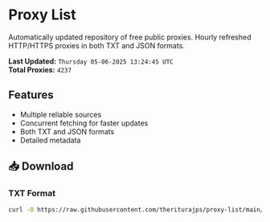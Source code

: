 # Proxy List

Automatically updated repository of free public proxies. Hourly refreshed HTTP/HTTPS proxies in both TXT and JSON formats.

**Last Updated:** `Thursday 05-06-2025 13:24:45 UTC`  
**Total Proxies:** `4237`

## Features
- Multiple reliable sources
- Concurrent fetching for faster updates
- Both TXT and JSON formats
- Detailed metadata

## 📥 Download

### TXT Format
```bash
curl -O https://raw.githubusercontent.com/theriturajps/proxy-list/main/proxies.txt
